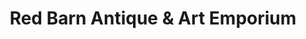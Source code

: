 ---
title: "Red Barn Antique & Art Emporium"
url: /middletown/red-barn-antique-and-art-emporium/
shop: antiques
---